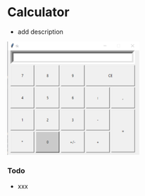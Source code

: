 # Calculator
* add description

<img src="calc.png" title="calculator" width="300"/>

### Todo

* xxx
